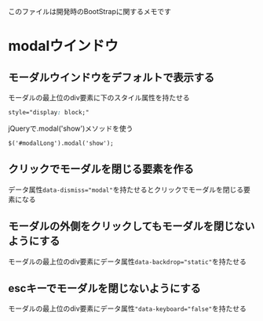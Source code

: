 このファイルは開発時のBootStrapに関するメモです

# modalウインドウ

## モーダルウインドウをデフォルトで表示する

モーダルの最上位のdiv要素に下のスタイル属性を持たせる

```css
style="display: block;"
```

jQueryで.modal('show')メソッドを使う

```js:
$('#modalLong').modal('show');
```

## クリックでモーダルを閉じる要素を作る

データ属性`data-dismiss="modal"`を持たせるとクリックでモーダルを閉じる要素になる



## モーダルの外側をクリックしてもモーダルを閉じないようにする

モーダルの最上位のdiv要素にデータ属性`data-backdrop="static"`を持たせる

## escキーでモーダルを閉じないようにする

モーダルの最上位のdiv要素にデータ属性`"data-keyboard="false"`を持たせる


